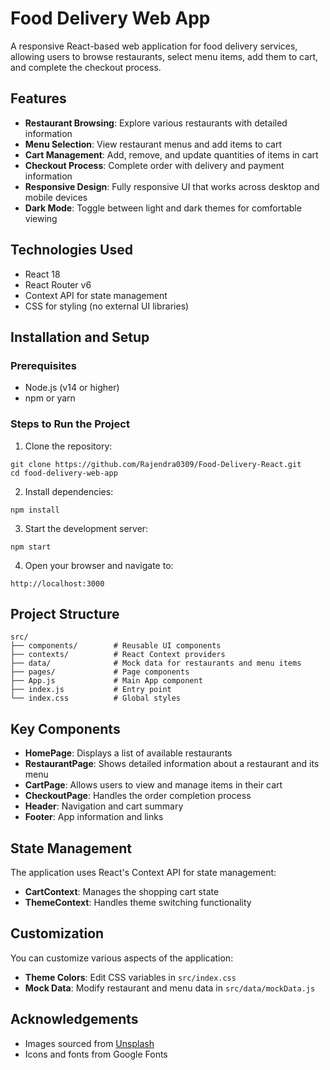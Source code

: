 # Food Delivery Web App

A responsive React-based web application for food delivery services, allowing users to browse restaurants, select menu items, add them to cart, and complete the checkout process.

## Features

- **Restaurant Browsing**: Explore various restaurants with detailed information
- **Menu Selection**: View restaurant menus and add items to cart
- **Cart Management**: Add, remove, and update quantities of items in cart
- **Checkout Process**: Complete order with delivery and payment information
- **Responsive Design**: Fully responsive UI that works across desktop and mobile devices
- **Dark Mode**: Toggle between light and dark themes for comfortable viewing

## Technologies Used

- React 18
- React Router v6
- Context API for state management
- CSS for styling (no external UI libraries)

## Installation and Setup

### Prerequisites

- Node.js (v14 or higher)
- npm or yarn

### Steps to Run the Project

1. Clone the repository:
```
git clone https://github.com/Rajendra0309/Food-Delivery-React.git
cd food-delivery-web-app
```

2. Install dependencies:
```
npm install
```

3. Start the development server:
```
npm start
```

4. Open your browser and navigate to:
```
http://localhost:3000
```

## Project Structure

```
src/
├── components/        # Reusable UI components
├── contexts/          # React Context providers
├── data/              # Mock data for restaurants and menu items
├── pages/             # Page components
├── App.js             # Main App component
├── index.js           # Entry point
└── index.css          # Global styles
```

## Key Components

- **HomePage**: Displays a list of available restaurants
- **RestaurantPage**: Shows detailed information about a restaurant and its menu
- **CartPage**: Allows users to view and manage items in their cart
- **CheckoutPage**: Handles the order completion process
- **Header**: Navigation and cart summary
- **Footer**: App information and links

## State Management

The application uses React's Context API for state management:

- **CartContext**: Manages the shopping cart state
- **ThemeContext**: Handles theme switching functionality

## Customization

You can customize various aspects of the application:

- **Theme Colors**: Edit CSS variables in `src/index.css`
- **Mock Data**: Modify restaurant and menu data in `src/data/mockData.js`

## Acknowledgements

- Images sourced from [Unsplash](https://unsplash.com)
- Icons and fonts from Google Fonts
